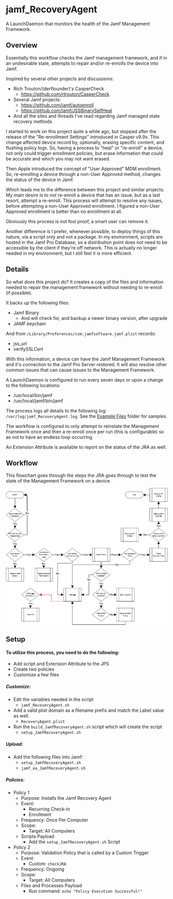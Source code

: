 jamf_RecoveryAgent
======

A LaunchDaemon that monitors the health of the Jamf Management Framework.

## Overview

Essentially this workflow checks the Jamf management framework, and if in an undesirable state, attempts to repair and/or re-enrolls the device into Jamf.

Inspired by several other projects and discussions:
  * Rich Trouton/(derflounder)'s CasperCheck
    * https://github.com/rtrouton/CasperCheck
  * Several Jamf projects:
    * https://github.com/jamf/autoenroll
    * https://github.com/jamf/JSSBinarySelfHeal
  * And all the sites and threads I've read regarding Jamf managed state recovery methods

I started to work on this project quite a while ago, but stopped after the release of the "Re-enrollment Settings" introduced in Casper v9.9x.  This change affected device record by, optionally, erasing specific content, and flushing policy logs.  So, having a process to "heal" or "re-enroll" a device, not only could trigger enrollment policies, but erase information that could be accurate and which you may not want erased.

Then Apple introduced the concept of "User Approved" MDM enrollment.  So, re-enrolling a device through a non-User Approved method, changes the status of the device in Jamf.  

Which leads me to the difference between this project and similar projects.  My main desire is to *not* re-enroll a device that has an issue, but as a last resort, attempt a re-enroll.  This process will attempt to resolve any issues, before attempting a non-User Approved enrollment.  I figured a non-User Approved enrollment is better than no enrollment at all.

Obviously this process is not fool proof, a smart user can remove it.

Another difference is I prefer, whenever possible, to deploy things of this nature, via a script only and not a package.  In my environment, scripts are hosted in the Jamf Pro Database, so a distribution point does not need to be accessible by the client if they're off network.  This is actually no longer needed in my environment, but I still feel it is more efficient.


## Details

So what *does* this project do?  It creates a copy of the files and information needed to repair the management framework without needing to re-enroll (if possible).

It backs up the following files:
  * Jamf Binary
    * And will check for, and backup a newer binary version, after upgrade
  * JAMF.keychain

And from `/Library/Preferences/com.jamfsoftware.jamf.plist` records:
  * jss_url
  * verifySSLCert

With this information, a device can have the Jamf Management Framework and it's connection to the Jamf Pro Server restored.  It will also resolve other common issues that can cause issues to the Management Framework.

A LaunchDaemon is configured to run every seven days or upon a change to the following locations:
  * /usr/local/bin/jamf
  * /usr/local/jamf/bin/jamf

The process logs all details to the following log:  `/var/log/jamf_RecoveryAgent.log`.  See the [Example Files](../master/Example%20Files) folder for samples.

The workflow is configured to only attempt to reinstate the Management Framework once and then a re-enroll once per run (this is configurable) so as not to have an endless loop occurring.

An Extension Attribute is available to report on the status of the JRA as well.


## Workflow

This flowchart goes through the steps the JRA goes through to test the state of the Management Framework on a device.

<img src="https://github.com/MLBZ521/jamf_RecoveryAgent/blob/master/images/flowchart.png"/>

## Setup

#### To utilize this process, you need to do the following: 
  * Add script and Extension Attribute to the JPS
  * Create two policies
  * Customize a few files

##### Customize:
  * Edit the variables needed in the script
    * `jamf_RecoveryAgent.sh`
  * Add a valid plist domain as a filename prefix and match the Label value as well.
    * `RecoveryAgent.plist`
  * Run the `build_JamfRecoveryAgent.sh` script which will create the script
    * `setup_JamfRecoveryAgent.sh`

##### Upload:
  * Add the following files into Jamf:
    * `setup_JamfRecoveryAgent.sh`
    * `jamf_ea_JamfRecoveryAgent.sh`

##### Policies:
  * Policy 1
    * Purpose:  Installs the Jamf Recovery Agent
    * Event:
      * Recurring Check-in
      * Enrollment
    * Frequency:  Once Per Computer
    * Scope:
      * Target:  All Computers
    * Scripts Payload
      * Add the `setup_JamfRecoveryAgent.sh` Script
  * Policy 2
    * Purpose:  Validation Policy that is called by a Custom Trigger
    * Event:
      * Custom:  `checkJRA`
    * Frequency:  Ongoing
    * Scope:
      * Target:  All Computers
    * Files and Processes Payload
      * Run command:  `echo "Policy Execution Successful!"`
